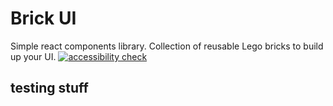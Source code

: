 # Brick UI

Simple react components library. Collection of reusable Lego bricks to build up your UI. 
[![accessibility check](https://github.com/marianntapfer/brick-ui/actions/workflows/a11y-report.yml/badge.svg)](https://github.com/marianntapfer/brick-ui/actions/workflows/a11y-report.yml)

## testing stuff
